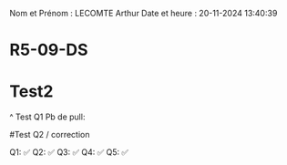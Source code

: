 Nom et Prénom : LECOMTE Arthur
Date et heure : 20-11-2024 13:40:39

# R5-09-DS

# Test2 
^ Test Q1
Pb de pull:

#Test Q2 / correction


Q1: ✅
Q2: ✅
Q3: ✅
Q4: ✅
Q5: ✅
